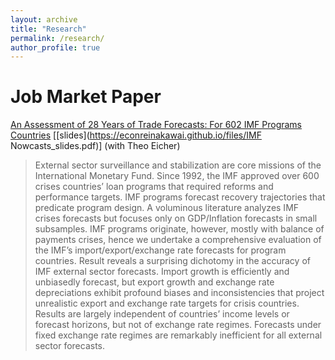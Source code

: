 ```yaml
---
layout: archive
title: "Research"
permalink: /research/
author_profile: true
---
```



Job Market Paper
===
[An Assessment of 28 Years of Trade Forecasts: For 602 IMF Programs Countries](https://econreinakawai.github.io/files/MonicaGR_JMP.pdf) [[slides](https://econreinakawai.github.io/files/IMF Nowcasts_slides.pdf)]
(with Theo Eicher)
> External sector surveillance and stabilization are core missions of the International Monetary Fund. Since 1992, the IMF approved over 600 crises countries’ loan programs that required reforms and performance targets. IMF programs forecast recovery trajectories that predicate program design. A voluminous literature analyzes IMF crises forecasts but focuses only on GDP/Inflation forecasts in small subsamples. IMF programs originate, however, mostly with balance of payments crises, hence we undertake a comprehensive evaluation of the IMF’s import/export/exchange rate forecasts for program countries. Result reveals a surprising dichotomy in the accuracy of IMF external sector forecasts. Import growth is efficiently and unbiasedly forecast, but export growth and exchange rate depreciations exhibit profound biases and inconsistencies that project unrealistic export and exchange rate targets for crisis countries. Results are largely independent of countries’ income levels or forecast horizons, but not of exchange rate regimes. Forecasts under fixed exchange rate regimes are remarkably inefficient for all external sector forecasts. 

<!--Working Paper
===
[Exchange Rates and Domestic Credit – Can Macroprudential Policy Reduce the Link?](https://econmonicagr.github.io/files/NOR_MaPP.pdf)
(with Erlend Walter Nier and Thorvardur Tjoervi Olafsson)
> This paper examines empirically the role of macroprudential policy in addressing the effects of external shocks on financial stability. In a sample of 62 economies over the period of 2000:Q1–2016:Q4, our dynamic panel regressions show that an appreciation of the local exchange rate is associated with a subsequent increase in the domestic credit gap, while a prior tightening of macroprudential policies dampens this effect. These results are strong for small open economies, and robust when we explicitly account for potential simultaneity and reverse causality biases. We also examine a feedback effect where strong domestic credit pulls in additional cross-border funding, potentially further increasing systemic risk, and find that targeted capital controls can play a complementary role in alleviating this effect.

Other Policy Paper:
===
* ["The State of Emerging Markets: A New Perspective on Clusters and Taxonomies."](https://www.imf.org/en/Publications/WP/Issues/2016/12/31/Emerging-Market-Heterogeneity-Insights-from-Cluster-and-Taxonomy-Analysis-43085), 2015, IMF Working Paper No. 15/155 *(with Zhang, Z.)*

* ["Rethinking Financial Deepening: Stability and Growth in Emerging Markets."](https://www.imf.org/en/Publications/Staff-Discussion-Notes/Issues/2016/12/31/Rethinking-Financial-Deepening-Stability-and-Growth-in-Emerging-Markets-42868), 2015, IMF Staff Discussion Note 15/08 *(with Sahay, R, M. Cihak, P. N'Diaye, A. Barajas, R. Bi, D. Ayala, A. Kyobe, L. Nguyen, C. Saborowski, K. Svirydzenka, and S.R. Yousefi)*

* ["Emerging Markets in Transition: Growth Prospects and Challenges."](https://www.imf.org/en/Publications/Staff-Discussion-Notes/Issues/2016/12/31/Emerging-Markets-in-Transition-Growth-Prospects-and-Challenges-41588), 2014, IMF Staff Discussion Note 14/6 *(with Cubeddu, L., A. Culiuc, G. Fayad, K. Kochhar, A. Kyobe, C. Oner, R. Perrelli, S. Sanya, E. Tsounta, Z. Zhang, et al.)*

* ["Assessing Reserve Adequacy – Further Considerations."](https://www.imf.org/external/np/pp/eng/2013/111313d.pdf), 2013, IMF Policy Paper *(with Porter, N., S. DAS, P, De Imus, G. Fayad, S. Hara, A. Khachatryan, K. Moriyama, N. Mwase, R. Perrelli, P. Sharma, et al.)*-->


